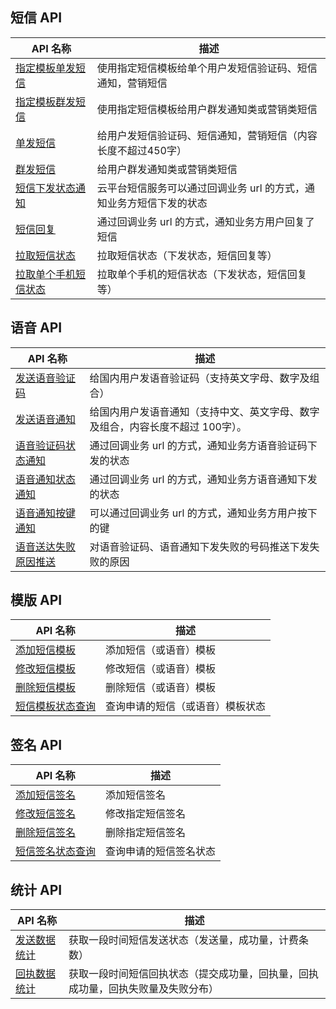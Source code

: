 ## 短信 API 

|API 名称	|描述|
|-----|------|
|[指定模板单发短信](http://tce.fsphere.cn/document/product/382/5976)	|使用指定短信模板给单个用户发短信验证码、短信通知，营销短信|
|[指定模板群发短信](http://tce.fsphere.cn/document/product/382/5977)	|使用指定短信模板给用户群发通知类或营销类短信|
|[单发短信](http://tce.fsphere.cn/document/product/382/5808)	|给用户发短信验证码、短信通知，营销短信（内容长度不超过450字）|
|[群发短信](http://tce.fsphere.cn/document/product/382/5806)	|给用户群发通知类或营销类短信|
|[短信下发状态通知](http://tce.fsphere.cn/document/product/382/5807)	|云平台短信服务可以通过回调业务 url 的方式，通知业务方短信下发的状态|
|[短信回复](http://tce.fsphere.cn/document/product/382/5809)	|通过回调业务 url 的方式，通知业务方用户回复了短信|
|[拉取短信状态](http://tce.fsphere.cn/document/product/382/5810)	|拉取短信状态（下发状态，短信回复等）|
|[拉取单个手机短信状态](http://tce.fsphere.cn/document/product/382/5811)	|拉取单个手机的短信状态（下发状态，短信回复等）|


## 语音 API
|API 名称	|描述|
|-----|------|
|[发送语音验证码](http://tce.fsphere.cn/document/product/382/5812)	|给国内用户发语音验证码（支持英文字母、数字及组合）|
|[发送语音通知](http://tce.fsphere.cn/document/product/382/5813)	|给国内用户发语音通知（支持中文、英文字母、数字及组合，内容长度不超过 100字）。|
|[语音验证码状态通知](http://tce.fsphere.cn/document/product/382/5814)	|通过回调业务 url 的方式，通知业务方语音验证码下发的状态|
|[语音通知状态通知](http://tce.fsphere.cn/document/product/382/5816)	|通过回调业务 url 的方式，通知业务方语音通知下发的状态|
|[语音通知按键通知](http://tce.fsphere.cn/document/product/382/5815)	|可以通过回调业务 url 的方式，通知业务方用户按下的键|
|[语音送达失败原因推送](http://tce.fsphere.cn/document/product/382/6532)	|对语音验证码、语音通知下发失败的号码推送下发失败的原因|


## 模版 API
|API 名称	|描述|
|-----|------|
|[添加短信模板](http://tce.fsphere.cn/document/product/382/5817)	|添加短信（或语音）模板 |
|[修改短信模板](http://tce.fsphere.cn/document/product/382/8649)	|修改短信（或语音）模板 |
|[删除短信模板](http://tce.fsphere.cn/document/product/382/5818)	|删除短信（或语音）模板 |
|[短信模板状态查询](http://tce.fsphere.cn/document/product/382/5819)	|查询申请的短信（或语音）模板状态 |

## 签名 API
|API 名称	|描述|
|-----|------|
|[添加短信签名](http://tce.fsphere.cn/document/product/382/6038)	|添加短信签名|
|[修改短信签名](http://tce.fsphere.cn/document/product/382/8650)	|修改指定短信签名 |
|[删除短信签名](http://tce.fsphere.cn/document/product/382/6039)	|删除指定短信签名 |
|[短信签名状态查询](http://tce.fsphere.cn/document/product/382/6040)	|查询申请的短信签名状态 |

## 统计 API
|API 名称	|描述|
|-----|------|
|[发送数据统计](http://tce.fsphere.cn/document/product/382/7755)	|获取一段时间短信发送状态（发送量，成功量，计费条数） |
|[回执数据统计](http://tce.fsphere.cn/document/product/382/7756)	|获取一段时间短信回执状态（提交成功量，回执量，回执成功量，回执失败量及失败分布） |


